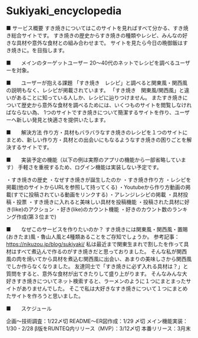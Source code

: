 # Sukiyaki_encyclopedia

■ サービス概要
すき焼きについてはこのサイトを見ればすべて分かる、すき焼き総合サイトです。
すき焼きの歴史からすき焼きの種類やレシピ、みんなの好きな具材や意外な食材との組み合わせまで。
サイトを見たら今日の晩御飯はすき焼きに。を目指します。

■　　メインのターゲットユーザー
20〜40代のネットでレシピを調べるユーザーを対象。

■　　ユーザーが抱える課題
「すき焼き　レシピ」と調べると関東風・関西風の説明もなく、レシピが掲載されています。
「すき焼き　関東風/関西風」と違いがあることに知っている人しか、レシピに辿りつけません。
またすき焼きについて歴史から意外な食材を調べるためには、いくつものサイトを閲覧しなければならない為、
1つのサイトですき焼きについて簡潔するサイトを作り、ユーザーへ新しい発見と快適さを提供いたします。

■　　解決方法
作り方・具材もバラバラなすき焼きのレシピを１つのサイトにまとめ、新しい作り方・具材との出会いにもなるようなすき焼きの困りごとを解決するサイトです。

■　　実装予定の機能（以下の例は実際のアプリの機能から一部省略しています）
手軽さを重視するため、ログイン機能は実装しない予定です。

・すき焼きの歴史
  ・なぜすき焼きが誕生したのか
・すき焼き作り方
  ・レシピを掲載(他のサイトからURLを参照して持ってくる)
  ・Youtubeから作り方動画の掲載(すでに投稿されている動画をリンクする)
  ・アレンジレシピの掲載
・具材投稿・投票
  ・すき焼きに入れると美味しい具材を投稿機能
  ・投稿された具材に好き(like)のアクション
  ・好き(like)のカウント機能
  ・好きのカウント数のランキング作成(第３位まで)

■　　なぜこのサービスを作りたいのか？
すき焼きには関東風・関西風・置賜(おきたま)風・魯山人風と4種類あることをご存知でしょうか。
参考記事：https://nikuzou.jp/blog/sukiyaki/
私は最近まで関東生まれで割したを作って具材はすべて煮込んで作るのがすき焼きだと思っておりました。
そんな私が関西風の肉を焼いてから具材を煮込む関西風に出会い、あまりの美味しさから関西風でしか作らなくなりました。
友達同士で「すき焼きに必ず入れる具材は？」と質問をすると、意外な食材が出てきたりして盛り上がります。
そんなみんな大好きすき焼きについてネット検索すると、ラーメンのように１つにまとまったサイトがありませんでした。
そこで私は大好きなすき焼きについて１つにまとめたサイトを作ろうと思いました。

■　　スケジュール

企画〜技術調査：1/22〆切
README〜ER図作成：1/29 〆切
メイン機能実装：1/30 - 2/28
β版をRUNTEQ内リリース（MVP）：3/12〆切
本番リリース：3月末
